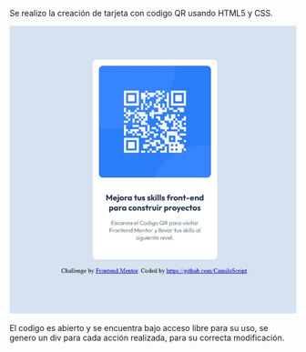 Se realizo la creación de tarjeta con codigo QR usando HTML5 y CSS.

![](./images/componenteCreado.jpg)

El codigo es abierto y se encuentra bajo acceso libre para su uso, se genero un div para cada acción realizada, para su correcta modificación.